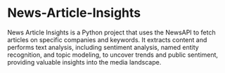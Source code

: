 # News-Article-Insights
News Article Insights is a Python project that uses the NewsAPI to fetch articles on specific companies and keywords. It extracts content and performs text analysis, including sentiment analysis, named entity recognition, and topic modeling, to uncover trends and public sentiment, providing valuable insights into the media landscape.
